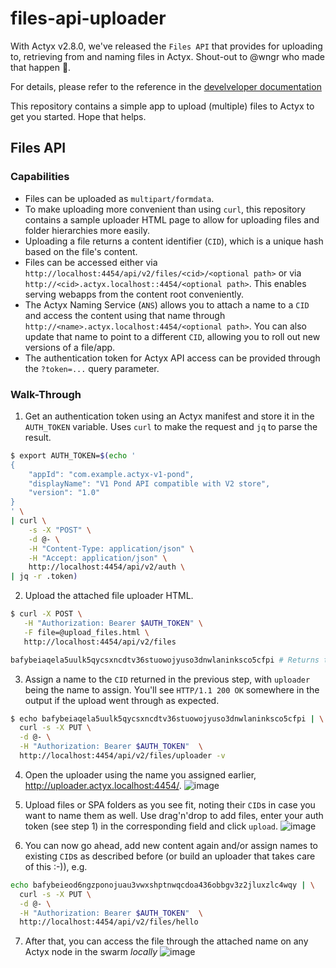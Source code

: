 # files-api-uploader
With Actyx v2.8.0, we've released the `Files API` that provides for uploading to, retrieving from and naming files in Actyx. Shout-out to @wngr who made that happen :pray:. 

For details, please refer to the reference in the [develveloper documentation](https://developer.actyx.com/docs/reference/files-api)

This repository contains a simple app to upload (multiple) files to Actyx to get you started. Hope that helps.

## Files API

### Capabilities
* Files can be uploaded as `multipart/formdata`. 
* To make uploading more convenient than using `curl`, this repository contains a sample uploader HTML page to allow for uploading files and folder hierarchies more easily.
* Uploading a file returns a content identifier (`CID`), which is a unique hash based on the file's content.
* Files can be accessed either via
  `http://localhost:4454/api/v2/files/<cid>/<optional path>` or via
  `http://<cid>.actyx.localhost::4454/<optional path>`. This enables serving
  webapps from the content root conveniently.
* The Actyx Naming Service (`ANS`) allows you to attach a name to a `CID` and access the content using that name through `http://<name>.actyx.localhost:4454/<optional path>`. You can also update that name to point to a different `CID`, allowing you to roll out new versions of a file/app.
* The authentication token for Actyx API access can be provided through the `?token=...` query parameter.

### Walk-Through
1. Get an authentication token using an Actyx manifest and store it in the `AUTH_TOKEN` variable. Uses `curl` to make the request and `jq` to parse the result.
```bash
$ export AUTH_TOKEN=$(echo '
{
    "appId": "com.example.actyx-v1-pond",
    "displayName": "V1 Pond API compatible with V2 store",
    "version": "1.0"
}
' \
| curl \
    -s -X "POST" \
    -d @- \
    -H "Content-Type: application/json" \
    -H "Accept: application/json" \
    http://localhost:4454/api/v2/auth \
| jq -r .token)
```

2. Upload the attached file uploader HTML.
```bash
$ curl -X POST \
   -H "Authorization: Bearer $AUTH_TOKEN" \
   -F file=@upload_files.html \
   http://localhost:4454/api/v2/files

bafybeiaqela5uulk5qycsxncdtv36stuowojyuso3dnwlaninksco5cfpi # Returns the CID of the uploaded file
```
3. Assign a name to the `CID` returned in the previous step, with `uploader` being the name to assign. You'll see `HTTP/1.1 200 OK` somewhere in the output if the upload went through as expected.
```bash
$ echo bafybeiaqela5uulk5qycsxncdtv36stuowojyuso3dnwlaninksco5cfpi | \
  curl -s -X PUT \
  -d @- \
  -H "Authorization: Bearer $AUTH_TOKEN"  \
  http://localhost:4454/api/v2/files/uploader -v
```
4. Open the uploader using the name you assigned earlier, http://uploader.actyx.localhost:4454/.
![image](https://user-images.githubusercontent.com/189410/140385019-60db97b2-8374-4d35-8aa2-dde98ac877d2.png)

5. Upload files or SPA folders as you see fit, noting their `CID`s in case you want to name them as well. Use drag'n'drop to add files, enter your auth token (see step 1) in the corresponding field and click `upload`.
![image](https://user-images.githubusercontent.com/189410/140385146-8c6ef8ae-1a38-4f80-b3bc-66d42bbad4be.png)

6. You can now go ahead, add new content again and/or assign names to existing `CID`s as described before (or build an uploader that takes care of this :-)), e.g.
```bash
echo bafybeieod6ngzponojuau3vwxshptnwqcdoa436obbgv3z2jluxzlc4wqy | \
  curl -s -X PUT \
  -d @- \
  -H "Authorization: Bearer $AUTH_TOKEN"  \
  http://localhost:4454/api/v2/files/hello
```

7. After that, you can access the file through the attached name on any Actyx node in the swarm _locally_
![image](https://user-images.githubusercontent.com/189410/140385228-37bf58c0-7a8d-4c74-a0b0-4fb15b4a40a4.png)


